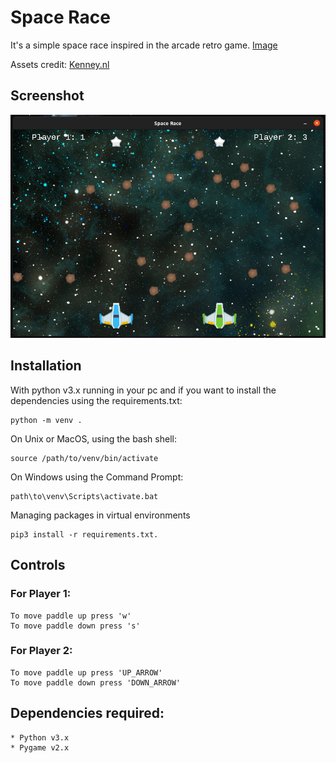 # Space Race

It's a simple space race inspired in the arcade retro game. [Image](https://upload.wikimedia.org/wikipedia/en/0/05/Space_Race_gameplay.png)

Assets credit: [Kenney.nl](https://kenney.nlnl/)

## Screenshot
!["Screenshot"](./resources/images/screenshot.png)

## Installation
With python v3.x running in your pc and if you want to install the dependencies using the requirements.txt:

    python -m venv .

On Unix or MacOS, using the bash shell: 

    source /path/to/venv/bin/activate

On Windows using the Command Prompt: 

    path\to\venv\Scripts\activate.bat

Managing packages in virtual environments

    pip3 install -r requirements.txt.

## Controls
### For Player 1:
    To move paddle up press 'w'
    To move paddle down press 's'

### For Player 2:
    To move paddle up press 'UP_ARROW'
    To move paddle down press 'DOWN_ARROW'

## Dependencies required: 
    * Python v3.x
    * Pygame v2.x 
